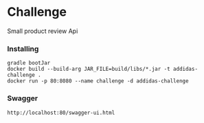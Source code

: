 # Challenge
Small product review Api
### Installing
```
gradle bootJar
docker build --build-arg JAR_FILE=build/libs/*.jar -t addidas-challenge .
docker run -p 80:8080 --name challenge -d addidas-challenge
```
### Swagger
```
http://localhost:80/swagger-ui.html
```

